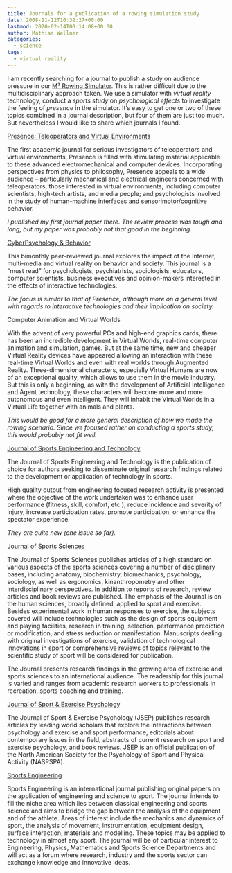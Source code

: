```yaml
---
title: Journals for a publication of a rowing simulation study
date: 2008-11-12T16:32:27+00:00
lastmod: 2020-02-14T00:14:08+00:00
author: Mathias Wellner
categories:
  - science
tags:
  - virtual reality
---
```

I am recently searching for a journal to publish a study on audience pressure in our [M³ Rowing Simulator](http://www.sms.hest.ethz.ch/research/current-research-projects/robot-assisted-training-in-sports.html). This is rather difficult due to the multidisciplinary approach taken. We use a simulator with _virtual reality_ technology, conduct a _sports study_ on _psychological effects_ to investigate the feeling of _presence_ in the simulator. It&#8217;s easy to get one or two of these topics combined in a journal description, but four of them are just too much. But nevertheless I would like to share which journals I found.

[Presence: Teleoperators and Virtual Environments](http://www.mitpressjournals.org/pres)

The first academic journal for serious investigators of teleoperators and virtual environments, Presence is filled with stimulating material applicable to these advanced electromechanical and computer devices. Incorporating perspectives from physics to philosophy, Presence appeals to a wide audience &#8211; particularly mechanical and electrical engineers concerned with teleoperators; those interested in virtual environments, including computer scientists, high-tech artists, and media people; and psychologists involved in the study of human-machine interfaces and sensorimotor/cognitive behavior.

_I published my first journal paper there. The review process was tough and long, but my paper was probably not that good in the beginning._

[CyberPsychology & Behavior](http://www.liebertpub.com/products/product.aspx?pid=10)

This bimonthly peer-reviewed journal explores the impact of the Internet, multi-media and virtual reality on behavior and society. This journal is a &#8220;must read&#8221; for psychologists, psychiatrists, sociologists, educators, computer scientists, business executives and opinion-makers interested in the effects of interactive technologies.

_The focus is similar to that of Presence, although more on a general level with regards to interactive technologies and their implication on society._

Computer Animation and Virtual Worlds

With the advent of very powerful PCs and high-end graphics cards, there has been an incredible development in Virtual Worlds, real-time computer animation and simulation, games. But at the same time, new and cheaper Virtual Reality devices have appeared allowing an interaction with these real-time Virtual Worlds and even with real worlds through Augmented Reality. Three-dimensional characters, especially Virtual Humans are now of an exceptional quality, which allows to use them in the movie industry. But this is only a beginning, as with the development of Artificial Intelligence and Agent technology, these characters will become more and more autonomous and even intelligent. They will inhabit the Virtual Worlds in a Virtual Life together with animals and plants.

_This would be good for a more general description of how we made the rowing scenario. Since we focused rather on conducting a sports study, this would probably not fit well._

[Journal of Sports Engineering and Technology](http://pip.sagepub.com/)

The Journal of Sports Engineering and Technology is the publication of choice for authors seeking to disseminate original research findings related to the development or application of technology in sports.
  
High quality output from engineering focused research activity is presented where the objective of the work undertaken was to enhance user performance (fitness, skill, comfort, etc.), reduce incidence and severity of injury, increase participation rates, promote participation, or enhance the spectator experience.

_They are quite new (one issue so far)._

[Journal of Sports Sciences](http://www.tandf.co.uk/journals/titles/02640414.asp)

The Journal of Sports Sciences publishes articles of a high standard on various aspects of the sports sciences covering a number of disciplinary bases, including anatomy, biochemistry, biomechanics, psychology, sociology, as well as ergonomics, kinanthropometry and other interdisciplinary perspectives. In addition to reports of research, review articles and book reviews are published. The emphasis of the Journal is on the human sciences, broadly defined, applied to sport and exercise. Besides experimental work in human responses to exercise, the subjects covered will include technologies such as the design of sports equipment and playing facilities, research in training, selection, performance prediction or modification, and stress reduction or manifestation. Manuscripts dealing with original investigations of exercise, validation of technological innovations in sport or comprehensive reviews of topics relevant to the scientific study of sport will be considered for publication.

The Journal presents research findings in the growing area of exercise and sports sciences to an international audience. The readership for this journal is varied and ranges from academic research workers to professionals in recreation, sports coaching and training.

[Journal of Sport & Exercise Psychology](http://www.humankinetics.com/jsep/journalAbout.cfm)

The Journal of Sport & Exercise Psychology (JSEP) publishes research articles by leading world scholars that explore the interactions between psychology and exercise and sport performance, editorials about contemporary issues in the field, abstracts of current research on sport and exercise psychology, and book reviews. JSEP is an official publication of the North American Society for the Psychology of Sport and Physical Activity (NASPSPA).

[Sports Engineering](http://www.springer.com/new+%26+forthcoming+titles+(default)/journal/12283)

Sports Engineering is an international journal publishing original papers on the application of engineering and science to sport. The journal intends to fill the niche area which lies between classical engineering and sports science and aims to bridge the gap between the analysis of the equipment and of the athlete. Areas of interest include the mechanics and dynamics of sport, the analysis of movement, instrumentation, equipment design, surface interaction, materials and modelling. These topics may be applied to technology in almost any sport. The journal will be of particular interest to Engineering, Physics, Mathematics and Sports Science Departments and will act as a forum where research, industry and the sports sector can exchange knowledge and innovative ideas.